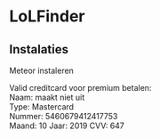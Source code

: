 # LoLFinder
## Instalaties
Meteor instaleren


Valid creditcard voor premium betalen:   
Naam: maakt niet uit  
Type: Mastercard  
Nummer: 5460679412417753  
Maand: 10
Jaar: 2019
CVV: 647